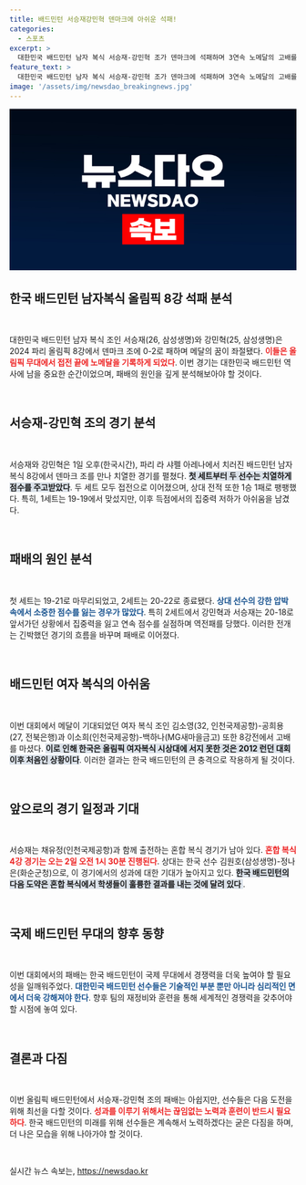```yaml
---
title: 배드민턴 서승재강민혁 덴마크에 아쉬운 석패!
categories:
  - 스포츠
excerpt: >
  대한민국 배드민턴 남자 복식 서승재-강민혁 조가 덴마크에 석패하며 3연속 노메달의 고배를 마셨다. 치열한 접전 끝에 아쉽게 패한 이들의 혼합 복식 경기가 기대를 모은다. 클릭하여 자세한 소식을 확인해보세요!
feature_text: >
  대한민국 배드민턴 남자 복식 서승재-강민혁 조가 덴마크에 석패하며 3연속 노메달의 고배를 마셨다. 치열한 접전 끝에 아쉽게 패한 이들의 혼합 복식 경기가 기대를 모은다. 클릭하여 자세한 소식을 확인해보세요!
image: '/assets/img/newsdao_breakingnews.jpg'
---
```


<p><img src="/assets/img/newsdao_breakingnews.jpg" alt="koreaapp 속보" /></p>

<h2 data-ke-size="size26">한국 배드민턴 남자복식 올림픽 8강 석패 분석</h2>

<p data-ke-size="size16">&nbsp;</p>

<p>대한민국 배드민턴 남자 복식 조인 서승재(26, 삼성생명)와 강민혁(25, 삼성생명)은 2024 파리 올림픽 8강에서 덴마크 조에 0-2로 패하며 메달의 꿈이 좌절됐다. <b><span style="color: #ee2323;">이들은 올림픽 무대에서 접전 끝에 노메달을 기록하게 되었다</span></b>. 이번 경기는 대한민국 배드민턴 역사에 남을 중요한 순간이었으며, 패배의 원인을 깊게 분석해보아야 할 것이다. </p>

<p data-ke-size="size16">&nbsp;</p>

<h2 data-ke-size="size26">서승재-강민혁 조의 경기 분석</h2>

<p data-ke-size="size16">&nbsp;</p>

<p>서승재와 강민혁은 1일 오후(한국시간), 파리 라 샤펠 아레나에서 치러진 배드민턴 남자 복식 8강에서 덴마크 조를 만나 치열한 경기를 펼쳤다. <b><span style="background-color: #21538527;">첫 세트부터 두 선수는 치열하게 점수를 주고받았다</span></b>. 두 세트 모두 접전으로 이어졌으며, 상대 전적 또한 1승 1패로 팽팽했다. 특히, 1세트는 19-19에서 맞섰지만, 이후 득점에서의 집중력 저하가 아쉬움을 남겼다.</p>

<p data-ke-size="size16">&nbsp;</p>

<h2 data-ke-size="size26">패배의 원인 분석</h2>

<p data-ke-size="size16">&nbsp;</p>

<p>첫 세트는 19-21로 마무리되었고, 2세트는 20-22로 종료됐다. <b><span style="color: #1a5490;">상대 선수의 강한 압박 속에서 소중한 점수를 잃는 경우가 많았다</span></b>. 특히 2세트에서 강민혁과 서승재는 20-18로 앞서가던 상황에서 집중력을 잃고 연속 점수를 실점하며 역전패를 당했다. 이러한 전개는 긴박했던 경기의 흐름을 바꾸며 패배로 이어졌다.</p>

<p data-ke-size="size16">&nbsp;</p>

<h2 data-ke-size="size26">배드민턴 여자 복식의 아쉬움</h2>

<p data-ke-size="size16">&nbsp;</p>

<p>이번 대회에서 메달이 기대되었던 여자 복식 조인 김소영(32, 인천국제공항)-공희용(27, 전북은행)과 이소희(인천국제공항)-백하나(MG새마을금고) 또한 8강전에서 고배를 마셨다. <b><span style="background-color: #21538527;">이로 인해 한국은 올림픽 여자복식 시상대에 서지 못한 것은 2012 런던 대회 이후 처음인 상황이다</span></b>. 이러한 결과는 한국 배드민턴의 큰 충격으로 작용하게 될 것이다.</p>

<p data-ke-size="size16">&nbsp;</p>

<h2 data-ke-size="size26">앞으로의 경기 일정과 기대</h2>

<p data-ke-size="size16">&nbsp;</p>

<p>서승재는 채유정(인천국제공항)과 함께 출전하는 혼합 복식 경기가 남아 있다. <b><span style="color: #ee2323;">혼합 복식 4강 경기는 오는 2일 오전 1시 30분 진행된다</span></b>. 상대는 한국 선수 김원호(삼성생명)-정나은(화순군청)으로, 이 경기에서의 성과에 대한 기대가 높아지고 있다. <b><span style="background-color: #21538527;">한국 배드민턴의 다음 도약은 혼합 복식에서 학생들이 훌륭한 결과를 내는 것에 달려 있다 </span></b>.</p>

<p data-ke-size="size16">&nbsp;</p>

<h2 data-ke-size="size26">국제 배드민턴 무대의 향후 동향</h2>

<p data-ke-size="size16">&nbsp;</p>

<p>이번 대회에서의 패배는 한국 배드민턴이 국제 무대에서 경쟁력을 더욱 높여야 할 필요성을 일깨워주었다. <b><span style="color: #1a5490;">대한민국 배드민턴 선수들은 기술적인 부분 뿐만 아니라 심리적인 면에서 더욱 강해져야 한다</span></b>. 향후 팀의 재정비와 훈련을 통해 세계적인 경쟁력을 갖추어야 할 시점에 놓여 있다.</p>

<p data-ke-size="size16">&nbsp;</p>

<h2 data-ke-size="size26">결론과 다짐</h2>

<p data-ke-size="size16">&nbsp;</p>

<p>이번 올림픽 배드민턴에서 서승재-강민혁 조의 패배는 아쉽지만, 선수들은 다음 도전을 위해 최선을 다할 것이다. <b><span style="color: #ee2323;">성과를 이루기 위해서는 끊임없는 노력과 훈련이 반드시 필요하다</span></b>. 한국 배드민턴의 미래를 위해 선수들은 계속해서 노력하겠다는 굳은 다짐을 하며, 더 나은 모습을 위해 나아가야 할 것이다. </p>

<p data-ke-size="size16">&nbsp;</p>
실시간 뉴스 속보는, <a href="https://newsdao.kr" rel="dofollow">https://newsdao.kr</a>



